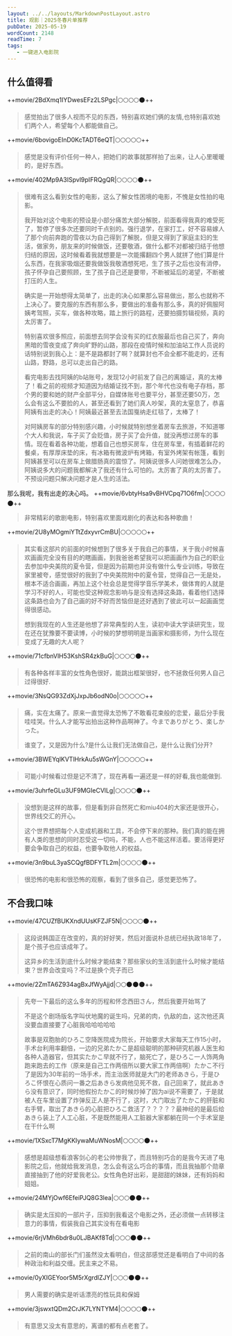 ```yaml
---
layout: ../../layouts/MarkdownPostLayout.astro
title: 观影｜2025冬春片单推荐
pubDate: 2025-05-19
wordCount: 2148
readTime: 7
tags:
   - 一键进入电影院
---
```

## 什么值得看
++movie/2BdXmq1IYDwesEFz2LSPgc|🌕🌕🌕🌕🌑++
> 感觉拍出了很多人视而不见的东西，特别喜欢她们俩的友情,也特别喜欢她们两个人，希望每个人都能做自己。

++movie/6bovigoEInD0KcTADT6eQT|🌕🌕🌕🌕🌕++
> 感觉是没有评价任何一种人，把她们的故事就那样拍了出来，让人心里暖暖的，是好东西。

++movie/402Mp9A3ISpvl9pIFRQgQR|🌕🌕🌕🌕🌑++
> 很难有这么看到女性的电影，这么了解女性困境的电影，不愧是女性拍的电影。
>
> 我开始对这个电影的预设是小部分痛苦大部分解脱，前面看得我真的难受死了，暂停了很多次还要同时干点别的。强行退学，在家打工，好不容易嫁人了那个向前奔跑的雪夜以为自己得到了解脱，但是又得到了家庭主妇的生活，做家务，朋友来的时候做饭，还要敬酒，做什么都不对都被归结于他想归结的原因，这时候看着我就想要是一次能撂翻四个男人就拼了他们算是什么东西，在我家吸烟还要我做饭我敬酒想死吧，生了孩子之后也没有消停，孩子怀孕自己要照顾，生了孩子自己还是要带，不断被延后的渴望，不断被打压的人生。
> 
> 确实是一开始想得太简单了，出走的决心如果那么容易做出，那么也就称不上决心了。要克服的东西有那么多，要做出的准备有那么多，真的好佩服阿姨考驾照，买车，做各种攻略，踏上旅行的路程，还要拍摄剪辑视频，真的太厉害了。
> 
> 特别喜欢很多照应，前面想去同学会没有买的红衣服最后也自己买了，奔向黑暗的雪夜变成了奔向旷野的山路，那段在疫情时候和加油站工作人员说的话特别说到我心上：是不是路都封了啊？就算封也不会全都不能走的，还有山路，野路，总可以走出自己的路。
> 
> 看完电影去找阿姨的b站账号，发现12小时前发了自己的离婚证，真的太棒了！看之前的视频才知道因为结婚证找不到，那个年代也没有电子存档，那个男的要和她的财产全部平分，自媒体账号也要平分，甚至还要50万，怎么会有这么不要脸的人，甚至还看到了她们真人吵架，真的太窒息了，恭喜阿姨有出走的决心！阿姨最近甚至去法国戛纳走红毯了，太棒了！
> 
> 对阿姨房车的部分特别感兴趣，小时候就特别想坐着房车去旅游，不知道哪个大人和我说，车子买了会贬值，房子买了会升值，就没再想过房车的事情。现在看着各种功能，想着自己也想买房车，住在房车里，有插着鲜花的餐桌，有厚厚床垫的床，有冰箱有微波炉有烤箱，有室外烤架有帐篷，看到阿姨甚至可以在房车上做腊肠真的震惊了。阿姨说很多人问她很难怎么办，阿姨说多大的问题我都解决了我还有什么可怕的。太厉害了真的太厉害了。不预设问题只解决问题才是人生的活法。

那么我呢，我有出走的决心吗。
++movie/6vbtyHsa9vBHVCpq71O6fm|🌕🌕🌕🌕🌑++
> 非常精彩的歌剧电影，特别喜欢里面戏剧化的表达和各种歌曲！

++movie/2U8yMOgmiYTtZdxyvrCmBU|🌕🌕🌕🌕🌕++
> 其实看这部片的前面的时候想到了很多关于我自己的事情，关于我小时候喜欢画画完全没有目的的瞎画画，到我爸爸希望我可以把画画作为自己的职业去参加中央美院的夏令营，但是因为前期也并没有做什么专业训练，导致在家里被夸，感觉很好的我到了中央美院附中的夏令营，觉得自己一无是处，根本不适合画画，再加上这个社会总是觉得学音乐学美术，做体育的人就是学习不好的人，可能也受这种观念影响与是没有选择这条路，看着他们选择这条路也会为了自己画的好不好而苦恼但是还好遇到了彼此可以一起画画觉得很感动。
> 
> 想到我现在的人生还是他想了非常典型的人生，读初中读大学读研究生，现在还在犹豫要不要读博，小时候的梦想明明是当画家和摄影师，为什么现在变成了无趣的大人呢？

++movie/71cfbnVlH53KshSR4zkBuG|🌕🌕🌕🌕🌑++
> 有各种各样丰富的女性角色很好，能跳出框架很好，也不拯救任何男人自己过得很好.

++movie/3NsQG93ZdXjJxpJb6odN0o|🌕🌕🌕🌕🌕++
> 痛，实在太痛了。原来一直觉得太恐怖了不敢看花束般的恋爱，最后分手我哇哇哭。什么人才能写出拍出这种作品啊神了。今までありがとう、楽しかった。
> 
> 谁变了，又是因为什么?是什么让我们无法做自己，是什么让我们分开?

++movie/3BWEYqlKVTlHrkAu5sWGnY|🌕🌕🌕🌕🌕++
> 可能小时候看过但是记不清了，现在再看一遍还是一样的好看,我也能做到.

++movie/3uhrfeGLu3UF9MGIeCVlLg|🌕🌕🌕🌕🌑++
> 没想到是这样的故事，但是看到非自然死亡和miu404的大家还是很开心，世界线交汇的开心。
> 
> 这个世界想把每个人变成机器和工具，不会停下来的那种。我们真的能在拥有人类的思想的同时忍受这一切吗，不能，人也不能这样活着。要活得更好要会争取自己的权益，也要争取他人的权益。

++movie/3n9buL3yaSCQgfBDFYTL2m|🌕🌕🌕🌕🌑++
> 很恐怖的电影和很恐怖的观察，看到了很多自己，感觉更恐怖了。

## 不合我口味
++movie/47CUZfBUKXndUUsKFZJF5N|🌕🌕🌕🌕🌑++
> 这段说韩国正在改变的，真的好好笑，然后对面说朴总统已经执政18年了，是个孩子也应该成年了。
> 
> 这异乡的生活到底什么时候才能结束？那些家伙的生活到底什么时候才能结束？世界会改变吗？不过是换个壳子而已

++movie/2ZmTA6Z934agBxJfWyAjjd|🌕🌕🌑🌑🌑++
> 先夸一下最后的这么多年的历程和怀念西田さん，然后我要开始骂了
>
> 不是这个剧场版名字叫伏地魔的诞生吗，兄弟的肉，仇敌的血，这次他还真没要血直接要了心脏我哈哈哈哈哈
> 
> 故事是双胞胎的ひろこ空降医院成为院长，开始要求大家每天工作15小时，手术台利用率翻倍，一边的兄弟たかこ是超级聪明的那种研究机器人医生和各种人造器官，但其实たかこ早就不行了，脑死亡了，是ひろこ一人饰两角跑来跑去的工作（原来是自己工作两倍所以要大家工作两倍啊）たかこ不行了是因为30年前的一场手术，而主治医师就是大门的老师あきら，于是ひろこ怀恨在心质问一番之后あきら发病他见死不救，自己回来了，就此あきら没有意识了，同时他假扮たかこ的时候炒掉了因为ai说不需要了，于是就被人在车里设置了炸弹反正人是不行了，这时，大门取出了たかこ的肝脏和右手臂，取出了あきら的心脏把ひろこ救活了？？？？？最神经的是最后给あきら装上了人工心脏，不是既然能用人工脏器大家都躺在同一个手术室是在干什么啊

++movie/1XSxcT7MgKKIywaMuWNosM|🌕🌕🌕🌕🌑++
> 感想是超级想看浪客剑心的老公帅惨我了，而且特别巧合的是我今天进了电影院之后，他就给我发消息，怎么会有这么巧合的事情，而且我抽那个勋章直接抽到了他的好爱我老公。女性角色好出彩，是甜甜的妹妹，还有妈妈和姐姐。

++movie/24MYjOwf6EfeiPJQ8G3lea|🌕🌕🌕🌑🌑++
> 确实是太压抑的一部片子，压抑到我看这个电影之外，还必须做一点转移注意力的事情，假装我自己其实没有在看电影

++movie/6rjVMh6bdr8u0LJBAKf8Td|🌕🌕🌕🌑🌑++
> 之前的南山的部长门们虽然没太看明白，但这部感觉还是看明白了中间的各种政治和利益交缠。民主来之不易。

++movie/0yXIGEYoor5M5rXgrdlZJY|🌕🌕🌕🌑🌑++
> 男人需要的确实是听话漂亮的性玩具和保姆

++movie/3jswxtQDm2CrJK7LYNTYM4|🌕🌕🌕🌕🌑++
> 有意思又没太有意思的，离谱的都有点老套了。